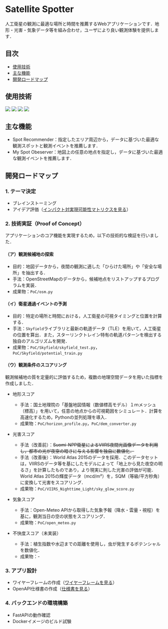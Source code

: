 # Satellite Spotter
人工衛星の観測に最適な場所と時間を推薦するWebアプリケーションです．地形・光害・気象データ等を組み合わせ，ユーザにより良い観測体験を提供します．

## 目次
- [使用技術](#使用技術)
- [主な機能](#主な機能)
- [開発ロードマップ](#開発ロードマップ)

## 使用技術
<p style="display: inline">
    <!-- フロントエンドのフレームワーク一覧 -->
    <!-- バックエンドのフレームワーク一覧 -->
    <!-- バックエンドの言語一覧 -->
    <img src="https://img.shields.io/badge/-Python-F2C63C.svg?logo=python&style=for-the-badge">
    <img src="https://img.shields.io/badge/-FastAPI-F2C63C.svg?logo=fastapi&style=for-the-badge">
    <!-- ミドルウェア一覧 -->
    <img src="https://img.shields.io/badge/-Postgresql-336791.svg?logo=PostgreSQL&style=for-the-badge">
    <!-- インフラ一覧 -->
    <img src="https://img.shields.io/badge/-Docker-1488C6.svg?logo=docker&style=for-the-badge">
</p>

## 主な機能
- Spot Recommender：指定したエリア周辺から，データに基づいた最適な観測スポットと観測イベントを推薦します．
- My Spot Obeserver：地図上の任意の地点を指定し，データに基づいた最適な観測イベントを推薦します．

## 開発ロードマップ

### 1. テーマ決定
- ブレインストーミング
- アイデア評価（[インパクト対実現可能性マトリクスを見る](idea_selection/impact_feasibility.pdf)）

### 2. 技術実証（Proof of Concept）
アプリケーションのコア機能を実現するため，以下の技術的な検証を行いました．

#### （ア）観測候補地の探索
- 目的：地図データから，夜間の観測に適した「ひらけた場所」や「安全な場所」を抽出する．
- 手法：OpenStreetMapのデータから，候補地点をリストアップするプログラムを実装．
- 成果物：`PoC/osm.py`

#### （イ）衛星通過イベントの予測
- 目的：特定の場所と時間における，人工衛星の可視タイミングと位置を計算する．
- 手法：`Skyfield`ライブラリと最新の軌道データ（TLE）を用いて，人工衛星の位置を算出．また，スターリンクトレイン特有の軌道パターンを検出する独自のアルゴリズムを開発．
- 成果物：`PoC/Skyfield/skyfield_test.py`，`PoC/Skyfield/potential_train.py`

#### （ウ）観測条件のスコアリング
観測候補地の質を定量的に評価するため，複数の地理空間データを用いた指標を作成しました．

- 地形スコア
    - 手法：国土地理院の「基盤地図情報（数値標高モデル）１ｍメッシュ（標高）」を用いて，任意の地点からの可視範囲をシミュレート．計算を高速化するため，Pythonの並列処理を導入．
    - 成果物：`PoC/horizon_profile.py`，`PoC/dem_converter.py`

- 光害スコア
    - 手法（改善前）：~~Suomi-NPP衛星によるVIIRS夜間光画像データを利用し，都市の光が夜空の暗さに与える影響を独自に数値化．~~
    - 手法（改善後）：World Atlas 2015のデータを採用．このデータセットは，VIIRSのデータ等を基にしたモデルによって「地上から見た夜空の明るさ」を計算したものであり，より現実に則した光害の評価が可能．World Atlas 2015の輝度データ（mcd/m²）を，SQM（等級/平方秒角）に変換して光害をスコアリング．
    - 成果物：`PoC/VIIRS_Nighttime_Light/sky_glow_score.py`

- 気象スコア
    - 手法：Open-Meteo APIから取得した気象予報（降水・雲量・視程）を基に，観測当日の空の状態をスコアリング．
    - 成果物：`PoC/open_meteo.py`

- 不快度スコア（未実装）
    - 手法：植生指数や水辺までの距離を使用し，虫が発生するポテンシャルを数値化．
    - 成果物：-

### 3. アプリ設計
- ワイヤーフレームの作成（[ワイヤーフレームを見る](wireframe/wireframe.pdf)）
- OpenAPI仕様書の作成（[仕様書を見る](api_specification/satellite-spotter-api-dev.yml)）

### 4. バックエンドの環境構築
- FastAPIの動作確認
- Dockerイメージのビルド試験
